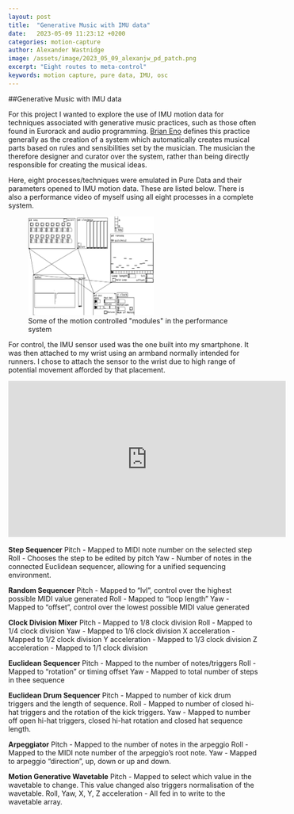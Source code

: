 ```yaml
---
layout: post
title:  "Generative Music with IMU data"
date:   2023-05-09 11:23:12 +0200
categories: motion-capture
author: Alexander Wastnidge
image: /assets/image/2023_05_09_alexanjw_pd_patch.png
excerpt: "Eight routes to meta-control"
keywords: motion capture, pure data, IMU, osc
---
```


##Generative Music with IMU data

For  this project I wanted to explore the use of IMU motion data for techniques associated with generative music practices, such as those often found in Eurorack and audio programming.  [Brian Eno](http://www.inmotionmagazine.com/eno1.html) defines this practice generally as the creation of a system which automatically creates musical parts based on rules and sensibilities set by the musician.  The musician the therefore designer and curator over the system, rather than being directly responsible for creating the musical ideas.

Here, eight processes/techniques were emulated in Pure Data and their parameters opened to IMU motion  data.  These are listed below.   There is also a performance video of myself using all eight processes in a complete system.

<figure style="float: none">
   <img
      src="/assets/image/2023_05_09_alexanjw_pd_patch.png" width="60%" />
   <figcaption>Some of the motion controlled "modules" in the performance system </figcaption>
</figure>

For control, the IMU sensor used was the one built into my smartphone.  It was then attached to my wrist using an armband normally intended for runners.  I chose to attach the sensor to the  wrist due to high range of potential movement afforded by that placement.


<iframe width="560" height="315" src="https://www.youtube.com/embed/WaLT-xSJqBA" title="YouTube video player" frameborder="0" allow="accelerometer; autoplay; clipboard-write; encrypted-media; gyroscope; picture-in-picture; web-share" allowfullscreen></iframe>

**Step Sequencer**
Pitch - Mapped to MIDI note number on the selected step
Roll - Chooses the step to be edited by pitch
Yaw - Number of notes in the connected Euclidean sequencer, allowing for a unified sequencing environment.



**Random Sequencer**
Pitch - Mapped to “lvl”, control over the highest possible  MIDI value generated
Roll - Mapped to “loop length”
Yaw - Mapped to “offset”, control over the lowest possible MIDI value generated

**Clock Division Mixer**
Pitch - Mapped to 1/8 clock division
Roll - Mapped to 1/4 clock division
Yaw - Mapped to 1/6 clock division
X acceleration  - Mapped to 1/2 clock division
Y acceleration - Mapped to 1/3 clock division
Z acceleration - Mapped to 1/1 clock division

**Euclidean Sequencer**
Pitch - Mapped to the number of notes/triggers
Roll - Mapped to “rotation” or timing offset
Yaw - Mapped to total number of steps in thee sequence



**Euclidean Drum Sequencer**
Pitch - Mapped to number of kick drum triggers and the length of sequence.
Roll - Mapped to number of closed hi-hat triggers and the rotation of the kick triggers.
Yaw - Mapped to number off open hi-hat triggers, closed hi-hat rotation and closed hat sequence length.

**Arpeggiator**
Pitch - Mapped to the number of notes in the arpeggio
Roll - Mapped to the MIDI note number of the arpeggio’s root note.
Yaw - Mapped to arpeggio “direction”, up, down or up and down.

**Motion Generative Wavetable**
Pitch - Mapped to select which value in the wavetable to change.  This value changed also triggers normalisation of the wavetable.
Roll, Yaw, X, Y, Z acceleration - All fed in to write to the wavetable array.





